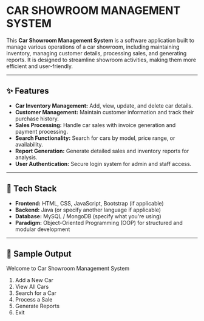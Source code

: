 # **CAR SHOWROOM MANAGEMENT SYSTEM**

This **Car Showroom Management System** is a software application built to manage various operations of a car showroom, including maintaining inventory, managing customer details, processing sales, and generating reports. It is designed to streamline showroom activities, making them more efficient and user-friendly.

---

## **✨ Features**
- **Car Inventory Management:** Add, view, update, and delete car details.
- **Customer Management:** Maintain customer information and track their purchase history.
- **Sales Processing:** Handle car sales with invoice generation and payment processing.
- **Search Functionality:** Search for cars by model, price range, or availability.
- **Report Generation:** Generate detailed sales and inventory reports for analysis.
- **User Authentication:** Secure login system for admin and staff access.

---

## **🔧 Tech Stack**
- **Frontend:** HTML, CSS, JavaScript, Bootstrap (if applicable)  
- **Backend:** Java (or specify another language if applicable)  
- **Database:** MySQL / MongoDB (specify what you're using)  
- **Paradigm:** Object-Oriented Programming (OOP) for structured and modular development  

---
## **📸 Sample Output**  
Welcome to Car Showroom Management System
1. Add a New Car
2. View All Cars
3. Search for a Car
4. Process a Sale
5. Generate Reports
6. Exit



